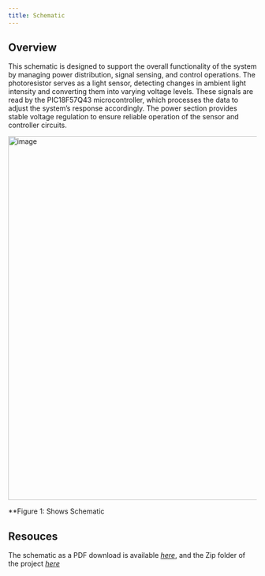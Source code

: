 ```yaml
---
title: Schematic
---
```


## Overview

This schematic is designed to support the overall functionality of the system by managing power distribution, signal sensing, and control operations. The photoresistor serves as a light sensor, detecting changes in ambient light intensity and converting them into varying voltage levels. These signals are read by the PIC18F57Q43 microcontroller, which processes the data to adjust the system’s response accordingly. The power section provides stable voltage regulation to ensure reliable operation of the sensor and controller circuits.


<img width="1060" height="737" alt="image" src="https://github.com/user-attachments/assets/71557747-f261-47f8-8f29-74600a345fdc" />



**Figure 1: Shows Schematic


## Resouces

The schematic as a PDF download is available [*here*](https://github.com/dcalde11/dcalde11.github.io/blob/main/docs/04-Schematic/voltage_regulator.pdf),  and the Zip folder of the project [*here*](https://github.com/dcalde11/dcalde11.github.io/blob/main/voltage_regulatorFinal.zip)
